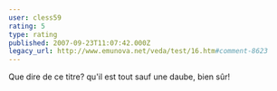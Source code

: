 ```yaml
---
user: cless59
rating: 5
type: rating
published: 2007-09-23T11:07:42.000Z
legacy_url: http://www.emunova.net/veda/test/16.htm#comment-8623
---
```

Que dire de ce titre? qu'il est tout sauf une daube, bien sûr!